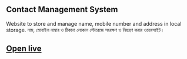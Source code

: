 ## Contact Management System
Website to store and manage name, mobile number and address in local storage.
নাম, মোবাইল নাম্বার ও ঠিকানা লোকাল স্টোরেজে সংরক্ষণ ও নিয়ন্ত্রণ করার ওয়েবসাইট।

## [Open live](https://rislammb.github.io/contact-management-system/)
